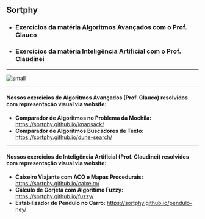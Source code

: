 ## Sortphy
- ### Exercícios da matéria Algoritmos Avançados com o Prof. Glauco
- ### Exercícios da matéria Inteligência Artificial com o Prof. Claudinei

----------

![small](https://github.com/user-attachments/assets/dfa8daec-2315-43f6-b0aa-941528ac7bc9)

----------

#### Nossos exercícios de Algoritmos Avançados (Prof. Glauco) resolvidos com representação visual via website:
- **Comparador de Algoritmos no Problema da Mochila:** https://sortphy.github.io/knapsack/
- **Comparador de Algoritmos Buscadores de Texto:** https://sortphy.github.io/dune-search/

----------

#### Nossos exercícios de Inteligência Artificial (Prof. Claudinei) resolvidos com representação visual via website:
- **Caixeiro Viajante com ACO e Mapas Procedurais:** https://sortphy.github.io/caixeiro/
- **Cálculo de Gorjeta com Algoritimo Fuzzy:** https://sortphy.github.io/fuzzy/
- **Estabilizador de Pendulo no Carro:** https://sortphy.github.io/pendulo-ney/
